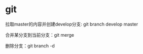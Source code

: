 # git

拉取master的内容并创建develop分支: git branch develop master

合并某分支到当前分支：git merge <name>

删除分支：git branch -d <name>
